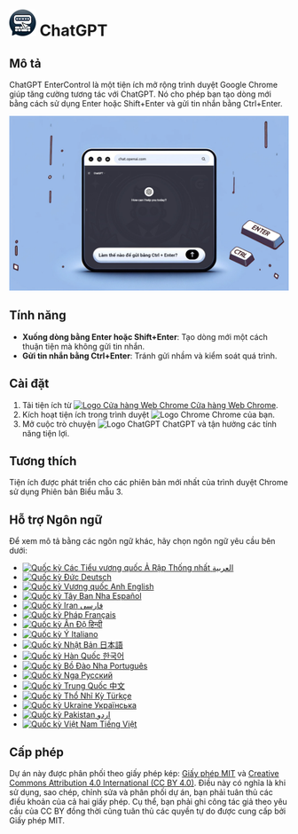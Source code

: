 # ![ChatGPT EnterControl Icon](../../icons/icon48.png) ChatGPT 

## Mô tả

ChatGPT EnterControl là một tiện ích mở rộng trình duyệt Google Chrome giúp tăng cường tương tác với ChatGPT. Nó cho phép bạn tạo dòng mới bằng cách sử dụng Enter hoặc Shift+Enter và gửi tin nhắn bằng Ctrl+Enter.

![ChatGPT EnterControl Promo Image](../promo-images/promo-image_VI.jpg)

## Tính năng

- **Xuống dòng bằng Enter hoặc Shift+Enter**: Tạo dòng mới một cách thuận tiện mà không gửi tin nhắn.
- **Gửi tin nhắn bằng Ctrl+Enter**: Tránh gửi nhầm và kiểm soát quá trình.

## Cài đặt
1. Tải tiện ích từ [<img src="https://fonts.gstatic.com/s/i/productlogos/chrome_store/v7/192px.svg" width="12" alt="Logo Cửa hàng Web Chrome"> Cửa hàng Web Chrome](https://chromewebstore.google.com/detail/ChatGPT-EnterControl).
2. Kích hoạt tiện ích trong trình duyệt <img src="https://fonts.gstatic.com/s/i/productlogos/chrome/v7/192px.svg" width="12" alt="Logo Chrome"> Chrome của bạn.
3. Mở cuộc trò chuyện <img src="https://upload.wikimedia.org/wikipedia/commons/0/04/ChatGPT_logo.svg" width="12" alt="Logo ChatGPT"> ChatGPT và tận hưởng các tính năng tiện lợi.

## Tương thích

Tiện ích được phát triển cho các phiên bản mới nhất của trình duyệt Chrome sử dụng Phiên bản Biểu mẫu 3.

## Hỗ trợ Ngôn ngữ

Để xem mô tả bằng các ngôn ngữ khác, hãy chọn ngôn ngữ yêu cầu bên dưới:

- [<img src="https://flagcdn.com/ae.svg" width="18" alt="Quốc kỳ Các Tiểu vương quốc Ả Rập Thống nhất"> العربية](./README_AR.md)
- [<img src="https://flagcdn.com/de.svg" width="18" alt="Quốc kỳ Đức"> Deutsch](./README_DE.md)
- [<img src="https://flagcdn.com/gb.svg" width="18" alt="Quốc kỳ Vương quốc Anh"> English](../../README.md)
- [<img src="https://flagcdn.com/es.svg" width="18" alt="Quốc kỳ Tây Ban Nha"> Español](./README_ES.md)
- [<img src="https://flagcdn.com/ir.svg" width="18" alt="Quốc kỳ Iran"> فارسی](./README_FA.md)
- [<img src="https://flagcdn.com/fr.svg" width="18" alt="Quốc kỳ Pháp"> Français](./README_FR.md)
- [<img src="https://flagcdn.com/in.svg" width="18" alt="Quốc kỳ Ấn Độ"> हिन्दी](./README_HI.md)
- [<img src="https://flagcdn.com/it.svg" width="18" alt="Quốc kỳ Ý"> Italiano](./README_IT.md)
- [<img src="https://flagcdn.com/jp.svg" width="18" alt="Quốc kỳ Nhật Bản"> 日本語](./README_JA.md)
- [<img src="https://flagcdn.com/kr.svg" width="18" alt="Quốc kỳ Hàn Quốc"> 한국어](./README_KO.md)
- [<img src="https://flagcdn.com/pt.svg" width="18" alt="Quốc kỳ Bồ Đào Nha"> Português](./README_PT.md)
- [<img src="https://flagcdn.com/ru.svg" width="18" alt="Quốc kỳ Nga"> Русский](./README_RU.md)
- [<img src="https://flagcdn.com/cn.svg" width="18" alt="Quốc kỳ Trung Quốc"> 中文](./README_ZH.md)
- [<img src="https://flagcdn.com/tr.svg" width="18" alt="Quốc kỳ Thổ Nhĩ Kỳ"> Türkçe](./README_TR.md)
- [<img src="https://flagcdn.com/ua.svg" width="18" alt="Quốc kỳ Ukraine"> Українська](./README_UK.md)
- [<img src="https://flagcdn.com/pk.svg" width="18" alt="Quốc kỳ Pakistan"> اردو](./README_UR.md)
- [<img src="https://flagcdn.com/vi.svg" width="18" alt="Quốc kỳ Việt Nam"> Tiếng Việt](./README_VI.md)

## Cấp phép

Dự án này được phân phối theo giấy phép kép: [Giấy phép MIT](../../LICENSE_MIT) và [Creative Commons Attribution 4.0 International (CC BY 4.0)](../../LICENSE_CC_BY_4.0). Điều này có nghĩa là khi sử dụng, sao chép, chỉnh sửa và phân phối dự án, bạn phải tuân thủ các điều khoản của cả hai giấy phép. Cụ thể, bạn phải ghi công tác giả theo yêu cầu của CC BY đồng thời cũng tuân thủ các quyền tự do được cung cấp bởi Giấy phép MIT.
